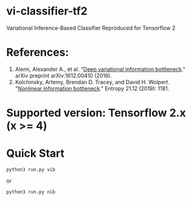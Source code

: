 # vi-classifier-tf2
Variational Inference-Based Classifier Reproduced for Tensorflow 2

# References:

1. Alemi, Alexander A., et al. "[Deep variational information bottleneck](https://arxiv.org/abs/1612.00410)." arXiv preprint arXiv:1612.00410 (2016).
2. Kolchinsky, Artemy, Brendan D. Tracey, and David H. Wolpert. "[Nonlinear information bottleneck](https://arxiv.org/abs/1705.02436)." Entropy 21.12 (2019): 1181.

# Supported version: Tensorflow 2.x (x >= 4)

# Quick Start

    python3 run.py vib
or

    python3 run.py nib
